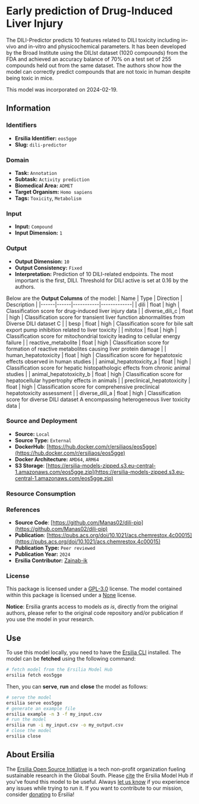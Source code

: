 # Early prediction of Drug-Induced Liver Injury

The DILI-Predictor predicts 10 features related to DILI toxicity including in-vivo and in-vitro and physicochemical parameters. It has been developed by the Broad Institute using the DILIst dataset (1020 compounds) from the FDA and achieved an accuracy balance of 70% on a test set of 255 compounds held out from the same dataset. The authors show how the model can correctly predict compounds that are not toxic in human despite being toxic in mice.

This model was incorporated on 2024-02-19.

## Information
### Identifiers
- **Ersilia Identifier:** `eos5gge`
- **Slug:** `dili-predictor`

### Domain
- **Task:** `Annotation`
- **Subtask:** `Activity prediction`
- **Biomedical Area:** `ADMET`
- **Target Organism:** `Homo sapiens`
- **Tags:** `Toxicity`, `Metabolism`

### Input
- **Input:** `Compound`
- **Input Dimension:** `1`

### Output
- **Output Dimension:** `10`
- **Output Consistency:** `Fixed`
- **Interpretation:** Prediction of 10 DILI-related endpoints. The most important is the first, DILI. Threshold for DILI active is set at 0.16 by the authors.

Below are the **Output Columns** of the model:
| Name | Type | Direction | Description |
|------|------|-----------|-------------|
| dili | float | high | Classification score for drug-induced liver injury data |
| diverse_dili_c | float | high | Classification score for transient liver function abnormalities from Diverse DILI dataset C |
| besp | float | high | Classification score for bile salt export pump inhibition related to liver toxicity |
| mitotox | float | high | Classification score for mitochondrial toxicity leading to cellular energy failure |
| reactive_metabolite | float | high | Classification score for formation of reactive metabolites causing liver protein damage |
| human_hepatotoxicity | float | high | Classification score for hepatotoxic effects observed in human studies |
| animal_hepatotoxicity_a | float | high | Classification score for hepatic histopathologic effects from chronic animal studies |
| animal_hepatotoxicity_b | float | high | Classification score for hepatocellular hypertrophy effects in animals |
| preclinical_hepatotoxicity | float | high | Classification score for comprehensive preclinical hepatotoxicity assessment |
| diverse_dili_a | float | high | Classification score for diverse DILI dataset A encompassing heterogeneous liver toxicity data |


### Source and Deployment
- **Source:** `Local`
- **Source Type:** `External`
- **DockerHub**: [https://hub.docker.com/r/ersiliaos/eos5gge](https://hub.docker.com/r/ersiliaos/eos5gge)
- **Docker Architecture:** `AMD64`, `ARM64`
- **S3 Storage**: [https://ersilia-models-zipped.s3.eu-central-1.amazonaws.com/eos5gge.zip](https://ersilia-models-zipped.s3.eu-central-1.amazonaws.com/eos5gge.zip)

### Resource Consumption


### References
- **Source Code**: [https://github.com/Manas02/dili-pip](https://github.com/Manas02/dili-pip)
- **Publication**: [https://pubs.acs.org/doi/10.1021/acs.chemrestox.4c00015](https://pubs.acs.org/doi/10.1021/acs.chemrestox.4c00015)
- **Publication Type:** `Peer reviewed`
- **Publication Year:** `2024`
- **Ersilia Contributor:** [Zainab-ik](https://github.com/Zainab-ik)

### License
This package is licensed under a [GPL-3.0](https://github.com/ersilia-os/ersilia/blob/master/LICENSE) license. The model contained within this package is licensed under a [None](LICENSE) license.

**Notice**: Ersilia grants access to models _as is_, directly from the original authors, please refer to the original code repository and/or publication if you use the model in your research.


## Use
To use this model locally, you need to have the [Ersilia CLI](https://github.com/ersilia-os/ersilia) installed.
The model can be **fetched** using the following command:
```bash
# fetch model from the Ersilia Model Hub
ersilia fetch eos5gge
```
Then, you can **serve**, **run** and **close** the model as follows:
```bash
# serve the model
ersilia serve eos5gge
# generate an example file
ersilia example -n 3 -f my_input.csv
# run the model
ersilia run -i my_input.csv -o my_output.csv
# close the model
ersilia close
```

## About Ersilia
The [Ersilia Open Source Initiative](https://ersilia.io) is a tech non-profit organization fueling sustainable research in the Global South.
Please [cite](https://github.com/ersilia-os/ersilia/blob/master/CITATION.cff) the Ersilia Model Hub if you've found this model to be useful. Always [let us know](https://github.com/ersilia-os/ersilia/issues) if you experience any issues while trying to run it.
If you want to contribute to our mission, consider [donating](https://www.ersilia.io/donate) to Ersilia!
